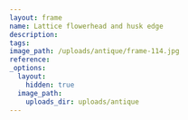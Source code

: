 ```yaml
---
layout: frame
name: Lattice flowerhead and husk edge
description:
tags:
image_path: /uploads/antique/frame-114.jpg
reference:
_options:
  layout:
    hidden: true
  image_path:
    uploads_dir: uploads/antique
---
```

